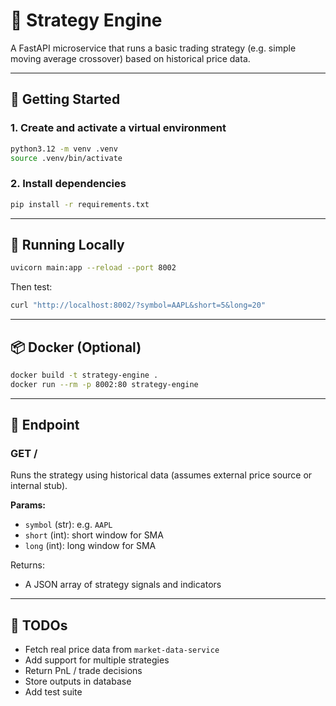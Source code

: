 # 🧠 Strategy Engine

A FastAPI microservice that runs a basic trading strategy (e.g. simple moving average crossover) based on historical price data.

---

## 🚀 Getting Started

### 1. Create and activate a virtual environment
```bash
python3.12 -m venv .venv
source .venv/bin/activate
```

### 2. Install dependencies
```bash
pip install -r requirements.txt
```

---

## 🧪 Running Locally
```bash
uvicorn main:app --reload --port 8002
```

Then test:
```bash
curl "http://localhost:8002/?symbol=AAPL&short=5&long=20"
```

---

## 📦 Docker (Optional)
```bash
docker build -t strategy-engine .
docker run --rm -p 8002:80 strategy-engine
```

---

## 🔁 Endpoint

### GET /
Runs the strategy using historical data (assumes external price source or internal stub).

**Params:**
- `symbol` (str): e.g. `AAPL`
- `short` (int): short window for SMA
- `long` (int): long window for SMA

Returns:
- A JSON array of strategy signals and indicators

---

## 🔮 TODOs
- Fetch real price data from `market-data-service`
- Add support for multiple strategies
- Return PnL / trade decisions
- Store outputs in database
- Add test suite